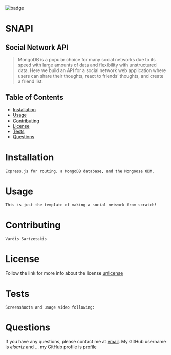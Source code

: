 ![badge](https://img.shields.io/badge/license-unlicense-green)
  # SNAPI
  
  ## Social Network API
  
  > MongoDB is a popular choice for many social networks due to its speed with large amounts of data and flexibility with unstructured data. Here we build an API for a social network web application where users can share their thoughts, react to friends’ thoughts, and create a friend list.

  ## Table of Contents
  - [Installation](#installation)
  - [Usage](#usage)
  - [Contributing](#contributing)
  - [License](#license)
  - [Tests](#tests)
  - [Questions](#questions)

  # Installation
    Express.js for routing, a MongoDB database, and the Mongoose ODM.

  # Usage
    This is just the template of making a social network from scratch!

  # Contributing
    Vardis Sartzetakis
  
  # License
  Follow the link for more info about the license [unlicense](https://choosealicense.com/licenses/unlicense)

  # Tests
    Screenshoots and usage video following:

  # Questions
  If you have any questions, please contact me at [email](mailto:elsartz@gmail.com).
  My GitHub username is *elsartz* and ...
  my GitHub profile is [profile](https://github.com/elsartz)
